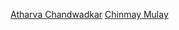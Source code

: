 <!--
    Guidelines:
        1. Do not delete anyone's name from this list
        2. Follow alphabetic order
        3. Use the given template below to add your name:
           - [Your Name](https://github.com/<Your-Username>)
-->
[Atharva Chandwadkar](https://github.com/atharva21-stack)
[Chinmay Mulay](https://github.com/cmulay)
